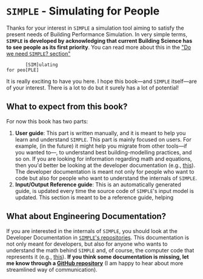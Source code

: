 # `SIMPLE` - Simulating for People


Thanks for your interest in `SIMPLE` a simulation tool aiming to 
satisfy the present needs of Building Performance Simulation. In very simple 
terms, **`SIMPLE` is developed by acknowledging that current Building Science 
has to see people as its first priority**. You can read more about this in the ["Do we need `SIMPLE`? section"](what_is_simple.md#do-we-need-simple?)

```
       [SIM]ulating
for peo[PLE]
```

It is really exciting to have you here. I hope this book—and `SIMPLE` itself—are of your interest. There is a lot to do but it surely has a lot of potential!

## What to expect from this book?

For now this book has two parts: 

1. **User guide**: This part is written manually, and it is meant to help you learn and understand `SIMPLE`. This part is mainly focused on users. For example, (in the future) it might help you migrate from other tools—if you wanted to—, to understand best building-modelling practices, and so on. If you are looking for information regarding math and equations, then you'd better be looking at the developer documentation (e.g., [this](https://simple-buildingsimulation.github.io/heat/rustdoc/doc/heat/model/struct.ThermalModel.html#method.calculate_zones_abc)). The developer documentation is meant not only for people who want to code but also for people who want to understand the internals of `SIMPLE`.
2. **Input/Output Reference guide**: This is an automatically generated guide, is updated every time the source code of `SIMPLE`'s input model is updated. This section is meant to be a reference guide, helping

## What about Engineering Documentation?

If you are interested in the internals of `SIMPLE`, you should look at the Developer Documentation in [`SIMPLE`'s repositories](https://github.com/SIMPLE-BuildingSimulation). This documentation is not only meant for developers, but also for anyone who wants to understand the math behind `SIMPLE` and, of course, the computer code that represents it (e.g., [this](https://simple-buildingsimulation.github.io/heat/rustdoc/doc/heat/model/struct.ThermalModel.html#method.calculate_zones_abc)). **If you think some documentation is missing, let me know through a [GitHub repository](https://github.com/SIMPLE-BuildingSimulation)** (I am happy to hear about more streamlined way of communication).
